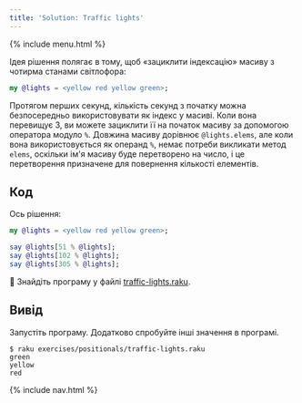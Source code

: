 ```yaml
---
title: 'Solution: Traffic lights'
---
```


{% include menu.html %}

Ідея рішення полягає в тому, щоб «зациклити індексацію» масиву з чотирма станами світлофора:

```raku
my @lights = <yellow red yellow green>;
```

Протягом перших секунд, кількість секунд з початку можна безпосередньо використовувати як індекс у масиві. Коли вона перевищує 3, ви можете зациклити її на початок масиву за допомогою оператора модуло `%`. Довжина масиву дорівнює `@lights.elems`, але коли вона використовується як операнд `%`, немає потреби викликати метод `elems`, оскільки ім'я масиву буде перетворено на число, і це перетворення призначене для повернення кількості елементів.

## Код

Ось рішення:

```raku
my @lights = <yellow red yellow green>;

say @lights[51 % @lights];
say @lights[102 % @lights];
say @lights[305 % @lights];
```

🦋 Знайдіть програму у файлі [traffic-lights.raku](https://github.com/ash/raku-course/blob/master/exercises/positionals/traffic-lights.raku).

## Вивід

Запустіть програму. Додатково спробуйте інші значення в програмі.

```console
$ raku exercises/positionals/traffic-lights.raku
green
yellow
red
```

{% include nav.html %}
